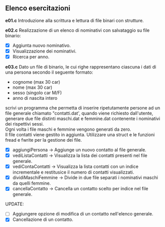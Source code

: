 ## Elenco esercitazioni

**e01.c**
Introduzione alla scrittura e lettura di file binari con strutture.

**e02.c**
Realizzazione di un elenco di nominativi con salvataggio su file binario:  
- [x] Aggiunta nuovo nominativo.
- [x] Visualizzazione dei nominativi.
- [x] Ricerca per anno.

**e03.c**
Dato un file di binario, le cui righe rappresentano ciascuna i dati di una persona secondo il seguente formato:  
- cognome (max 30 car)  
- nome (max 30 car)  
- sesso (singolo car M/F)  
- anno di nascita intero  

scrivi un programma che permetta di inserire ripetutamente persone ad un file generale chiamato "contatti.dat', quando viene richiesto dall'utente, generare due file distinti maschi.dat e femmine.dat contenente i nominativi dei rispettivi sessi.  
Ogni volta i file maschi e femmine vengono generati da zero.  
Il file contatti viene gestito in aggiunta.
Utilizzare una struct e le funzioni fread e fwrite per la gestione dei file.  
- [x] aggiungiPersona -> Aggiunge un nuovo contatto al file generale.  
- [x] vediListaContatti -> Visualizza la lista dei contatti presenti nel file generale.  
- [x] vediContaContatti -> Visualizza la lista contatti con un indice incrementale e restitusice il numero di contatti visualizzati.
- [x] dividiMaschiFemmine -> Divide in due file separati i nominativi maschi da quelli femmine.
- [x] cancellaContatto -> Cancella un contatto scelto per indice nel file generale.  

UPDATE:
- [ ] Aggiungere opzione di modifica di un contatto nell'elenco generale.  
- [x] Cancellazione di un contatto.